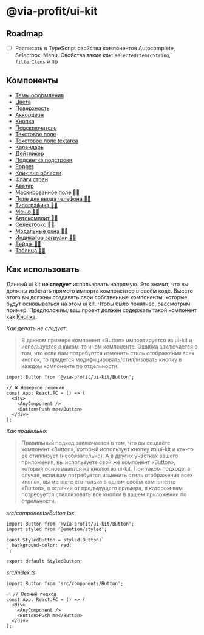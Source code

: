 # @via-profit/ui-kit

## Roadmap

- [ ] Расписать в TypeScript свойства компонентов Autocomplete, Selectbox, Menu. Свойства такие как: `selectedItemToString`, `filterItems` и пр

## Компоненты

- [Темы оформления](./theming/README.md)
- [Цвета](./color/README.md)
- [Поверхность](./surface/README.md)
- [Аккордеон](./accordion/README.md)
- [Кнопка](./button/README.md)
- [Переключатель](./switch/README.md)
- [Текстовое поле](./text-field/README.md)
- [Текстовое поле textarea](./text-area/README.md)
- [Календарь](./calendar/README.md)
- [Дейтпикер](./date-picker/README.md)
- [Подсветка подстроки](./highlighted/README.md)
- [Popper](./popper/README.md)
- [Клик вне области](./click-outside/README.md)
- [Флаги стран](./country-flags/README.md)
- [Аватар](./avatar/README.md)
- [Маскированное поле 🤏🏼](./masked-field/README.md)
- [Поле для ввода телефона 🤏🏼](./phone-field/README.md)
- [Типографика 🤏🏼](./typography/README.md)
- [Меню 🤏🏼](./menu/README.md)
- [Автокомплит 🤏🏼](./autocomplete/README.md)
- [Селектбокс 🤏🏼](./selectbox/README.md)
- [Модальные окна 🤏🏼](./modal/README.md)
- [Индикатор загрузки 🤏🏼](./loading-indicator/README.md)
- [Бейдж 🤏🏼](./badge/README.md)
- [Таблица 🤏🏼](./table/README.md)

## Как использовать

Данный ui kit **не следует** использовать напрямую. Это значит, что вы должны избегать прямого импорта компонентов в своём коде. Вместо этого вы должны создавать свои собственные компоненты, которые будут основываться на этом ui kit. Чтобы было понятнее, рассмотрим пример. Предположим, ваш проект должен содержать такой компонент как [Кнопка](./button/README.md).

_Как делать не следует:_

> В данном примере компонент «Button» импортируется из ui-kit и используется в каком-то ином компоненте. Ошибка заключается в том, что если вам потребуется изменить стиль отображения всех кнопок, то придется модифицировать/стиллизовать кнопку в каждом компоненте по отдельности.

```tsx
import Button from '@via-profit/ui-kit/Button';

// ❌ Неверное решение
const App: React.FC = () => (
  <div>
    <AnyComponent />
    <Button>Push me</Button>
  </div>
);
```

_Как правильно:_

> Правильный подход заключается в том, что вы создаёте компонент «Button», который использует кнопку из ui-kit и как-то её стиллизует (необязательно). А в других участках вашего приложения, вы используете свой же компонент «Button», который основывается на кнопке из ui-kit. При таком подходе, в случае, если вам потребуется изменить стиль отображения всех кнопок, вы меняете его только в одном своём компоненте «Button», в отличии от предыдущего примера, в котором вам потребуется стиллизовать все кнопки в вашем приложении по отдельности.

_src/components/Button.tsx_

```tsx
import Button from '@via-profit/ui-kit/Button';
import styled from '@emotion/styled';

const StyledButton = styled(Button)`
  background-color: red;
`;

export default StyledButton;
```

_src/index.ts_

```tsx
import Button from 'src/components/Button';

✅ // Верный подход
const App: React.FC = () => (
  <div>
    <AnyComponent />
    <Button>Push me</Button>
  </div>
);
```
